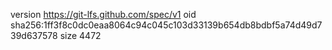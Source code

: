 version https://git-lfs.github.com/spec/v1
oid sha256:1ff3f8c0dc0eaa8064c94c045c103d33139b654db8bdbf5a74d49d739d637578
size 4472
